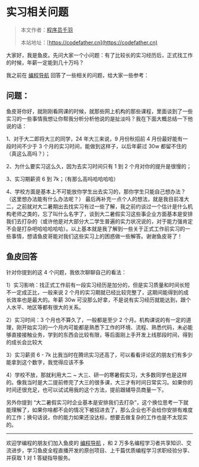 # 实习相关问题

> 本文作者：[程序员千羽](https://yuyuanweb.feishu.cn/wiki/Abldw5WkjidySxkKxU2cQdAtnah)
>
> 本站地址：[https://codefather.cn](https://codefather.cn)

大家好，我是鱼皮。先问大家一个小问题：有了比较长的实习经历后，正式找工作的时候，年薪一定能到几十万吗？

我之前在 [编程导航](https://mp.weixin.qq.com/s?__biz=MzI1NDczNTAwMA==&mid=2247544329&idx=1&sn=8c268a0a40befcc2b470c75ced1cb1d6&chksm=e9c2c9fedeb540e848aa18c484a9674dc9dd28fc45bb510dc4be52b147dd4c1d8fd7fe6899df&token=1562751299&lang=zh_CN&scene=21#wechat_redirect) 回答了一些相关的问题，给大家一些参考：

## 问题：

鱼皮哥你好，就刚刚看网课的时候，就那些网上机构的那些课程，里面谈到了一些实习的一些事情我想让你帮我分析分析他说的是扯淡吗？我在下面大概总结一下他说的话：

1、对于大二即将大三的同学，24 年大三来说，9 月份秋招前 4 月份最好能有一段时间不少于 3 个月的实习时间，能做到这样子，以后年薪过 30w 都留不住的（真这么高吗？）；

2、为什么要实习这么久，因为去实习时间只有 1 到 2 个月对你的提升是很慢的；

3、实习期薪资 6 到 7k；（有那么高吗哈哈哈哈）

4、学校方面是基本上不可能放你学生出去实习的，那你学生只能自己想办法？（这里想办法能有什么办法呢？） 最后再补充一点个人的想法，就是我目前准大二，之前就对大二暑期出去找实习有过一些了解，我之前约谈过一个估计是什么机构老师之类的，忘了叫什么名字了，谈到大二暑假实习这些事企业方面基本是安排我们去打杂的（或许他是对大部分大二学生普遍的实力状况说的，对于能力强肯定不会是打杂吧哈哈哈哈哈）。以上基本就是我了解到一些关于正式工作前实习的一些事情，想请鱼皮哥能对我们这些实习上的困惑做一些解答。谢谢鱼皮哥了！

## 鱼皮回答

针对你提到的这 4 个问题，我依次聊聊自己的看法：

1）实习影响：找正式工作前有一段实习经历是加分的，但是实习质量和时间长短不一定成正比，一般来说 2 个月的实习期就已经比较完整了，这期间能得到的成长效率也是最大的。年薪 30w 可没那么好拿，不是说有实习经历就能达到，跟个人水平、地区等都有很大的关系。

2）实习时间：3 个月也不算久了，一般都是至少 2 个月。机构课说的有一定的道理，刚开始实习的一个月内可能都是熟悉下工作的环境、流程、熟悉代码，未必能够直接接触业务，学到的东西会比较有限，等后面刚上手开发上线那段时间，得到的成长会比较大

3）实习薪资 6 - 7k 比我当时在腾讯实习还高了，可以看看评论区的朋友们有多少能拿到这个数字，我觉得应该不多

4）学校不放，那就利用大二 ~ 大三、研一的寒暑假实习，大多数同学也是这样的。像我当时是大二提前修完了大三的很多课，大三才有时间日常实习。如果你的时间还很充足，也可以试试用我的这个方法，提前跟辅导员商量一下。

另外你提到 “大二暑假实习时企业基本是安排我们去打杂”，这个换位思考一下就能理解了，如果你啥都不会的情况下被招进去了，那么企业也不会给你安排有难度的工作；换句话说，你的能力如果还没达标，想要去做复杂的工作也是不太现实的。

------


欢迎学编程的朋友们加入鱼皮的 [编程导航](https://mp.weixin.qq.com/s?__biz=MzI1NDczNTAwMA==&mid=2247544329&idx=1&sn=8c268a0a40befcc2b470c75ced1cb1d6&chksm=e9c2c9fedeb540e848aa18c484a9674dc9dd28fc45bb510dc4be52b147dd4c1d8fd7fe6899df&token=1562751299&lang=zh_CN&scene=21#wechat_redirect) ，和 2 万多名编程学习者共享知识、交流进步，学习鱼皮全程直播开发的原创项目、上千篇优质编程学习求职经验分享、并获取 1 对 1 答疑指导服务。